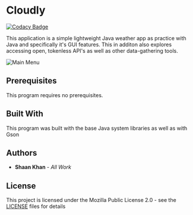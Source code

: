 # Cloudly

[![Codacy Badge](https://api.codacy.com/project/badge/Grade/cdbbc4cb443f490581f0fac9ca7d24ee)](https://app.codacy.com/manual/ShaanCoding/Cloudly?utm_source=github.com&utm_medium=referral&utm_content=ShaanCoding/Cloudly&utm_campaign=Badge_Grade_Dashboard)

This application is a simple lightweight Java weather app as practice with Java and specifically it's GUI features. This in additon also explores accessing open, tokenless API's as well as other data-gathering tools.

![Main Menu](Images/mainMenu.png)

## Prerequisites
This program requires no prerequisites.

## Built With
This program was built with the base Java system libraries as well as with Gson

## Authors
* **Shaan Khan** - *All Work*

## License
This project is licensed under the Mozilla Public License 2.0 - see the [LICENSE](https://github.com/ShaanCoding/Cloudly/blob/master/LICENSE) files for details
